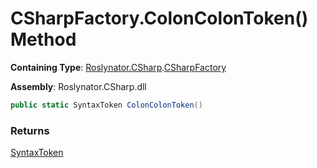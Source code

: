 # CSharpFactory\.ColonColonToken\(\) Method

**Containing Type**: [Roslynator.CSharp](../../README.md)\.[CSharpFactory](../README.md)

**Assembly**: Roslynator\.CSharp\.dll

```csharp
public static SyntaxToken ColonColonToken()
```

### Returns

[SyntaxToken](https://docs.microsoft.com/en-us/dotnet/api/microsoft.codeanalysis.syntaxtoken)

